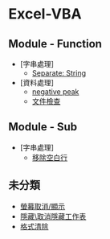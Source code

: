 # Excel-VBA


<h2> Module - Function</h2>

- [字串處理]
    - [Separate: String](https://github.com/Guan-Wei/Excel-VBA/blob/master/Source%20code/function/Separate:%20String)
- [資料處理]
    - [negative peak](https://github.com/Guan-Wei/Excel-VBA/blob/master/Source%20code/function/negative%20peak)
    - [文件檢查](https://github.com/Guan-Wei/Excel-VBA/blob/master/Source%20code/function/%E6%96%87%E4%BB%B6%E6%AA%A2%E6%9F%A5)

<h2> Module - Sub</h2>

- [字串處理]
    - [移除空白行](https://github.com/Guan-Wei/Excel-VBA/blob/master/Source%20code/Sub/Format:%20initial(%E7%A7%BB%E9%99%A4%E7%A9%BA%E7%99%BD%E8%A1%8C))

<h2>未分類</h2>

- [螢幕取消/顯示](https://github.com/Guan-Wei/Excel-VBA/blob/master/screen%20updating)
- [隱藏\取消隱藏工作表](https://github.com/Guan-Wei/Excel-VBA/blob/master/%E9%9A%B1%E8%97%8F%5C%E5%8F%96%E6%B6%88%E9%9A%B1%E8%97%8F%E5%B7%A5%E4%BD%9C%E8%A1%A8)
- [格式清除](https://github.com/Guan-Wei/Excel-VBA/blob/master/Format:%20initial)
